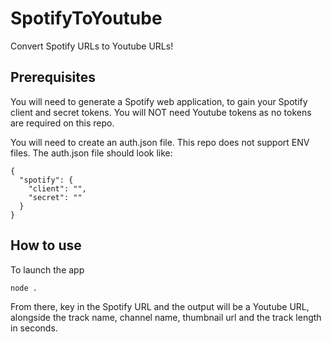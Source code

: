 # SpotifyToYoutube
Convert Spotify URLs to Youtube URLs!

## Prerequisites
You will need to generate a Spotify web application, to gain your Spotify client and secret tokens.
You will NOT need Youtube tokens as no tokens are required on this repo.

You will need to create an auth.json file. This repo does not support ENV files.
The auth.json file should look like:
```
{
  "spotify": {
    "client": "",
    "secret": ""
  }
}
```

## How to use
To launch the app
```
node .
```
From there, key in the Spotify URL and the output will be a Youtube URL, alongside the track name, channel name, thumbnail url and the track length in seconds.

